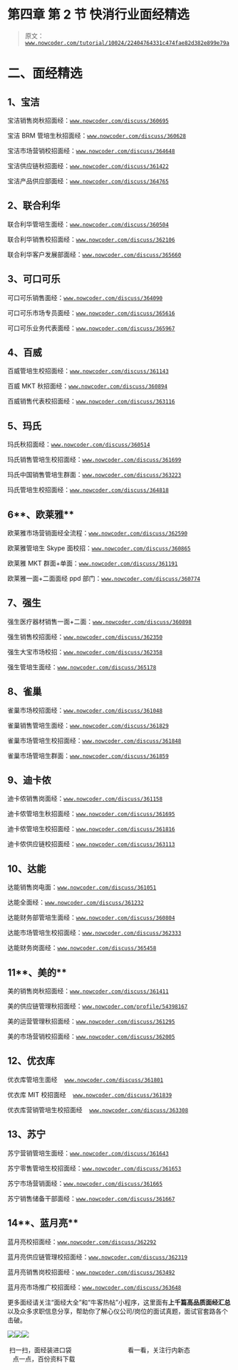 # 第四章 第 2 节 快消行业面经精选

> 原文：[`www.nowcoder.com/tutorial/10024/22404764331c474fae82d382e899e79a`](https://www.nowcoder.com/tutorial/10024/22404764331c474fae82d382e899e79a)

# **二、面经精选**

## **1、宝洁**

宝洁销售岗秋招面经：[`www.nowcoder.com/discuss/360695`](https://www.nowcoder.com/discuss/360695) 

宝洁 BRM 管培生秋招面经：[`www.nowcoder.com/discuss/360628`](https://www.nowcoder.com/discuss/360628) 

宝洁市场营销校招面经：[`www.nowcoder.com/discuss/364648`](https://www.nowcoder.com/discuss/364648)

宝洁供应链秋招面经：[`www.nowcoder.com/discuss/361422`](https://www.nowcoder.com/discuss/361422) 

宝洁产品供应部面经：[`www.nowcoder.com/discuss/364765`](https://www.nowcoder.com/discuss/364765) 

## **2、联合利华**

联合利华管培生面经：[`www.nowcoder.com/discuss/360504`](https://www.nowcoder.com/discuss/360504) 

联合利华销售校招面经：[`www.nowcoder.com/discuss/362106`](https://www.nowcoder.com/discuss/362106) 

联合利华客户发展部面经：[`www.nowcoder.com/discuss/365660`](https://www.nowcoder.com/discuss/365660)

## **3、可口可乐**

可口可乐销售面经：[`www.nowcoder.com/discuss/364090`](https://www.nowcoder.com/discuss/364090) 

可口可乐市场专员面经：[`www.nowcoder.com/discuss/365616`](https://www.nowcoder.com/discuss/365616) 

可口可乐业务代表面经：[`www.nowcoder.com/discuss/365967`](https://www.nowcoder.com/discuss/365967)

## **4、百威**

百威管培生校招面经：[`www.nowcoder.com/discuss/361143`](https://www.nowcoder.com/discuss/361143) 

百威 MKT 秋招面经：[`www.nowcoder.com/discuss/360894`](https://www.nowcoder.com/discuss/360894) 

百威销售代表校招面经：[`www.nowcoder.com/discuss/363116`](https://www.nowcoder.com/discuss/363116)

## **5、玛氏**

玛氏秋招面经：[`www.nowcoder.com/discuss/360514`](https://www.nowcoder.com/discuss/360514) 

玛氏销售管培生校招面经：[`www.nowcoder.com/discuss/361699`](https://www.nowcoder.com/discuss/361699) 

玛氏中国销售管培生群面：[`www.nowcoder.com/discuss/363223`](https://www.nowcoder.com/discuss/363223) 

玛氏管培生校招面经：[`www.nowcoder.com/discuss/364818`](https://www.nowcoder.com/discuss/364818)

## **6****、欧莱雅**

欧莱雅市场营销面经全流程：[`www.nowcoder.com/discuss/362590`](https://www.nowcoder.com/discuss/362590) 

欧莱雅管培生 Skype 面校招：[`www.nowcoder.com/discuss/360865`](https://www.nowcoder.com/discuss/360865) 

欧莱雅 MKT 群面+单面：[`www.nowcoder.com/discuss/361191`](https://www.nowcoder.com/discuss/361191) 

欧莱雅一面+二面面经 ppd 部门：[`www.nowcoder.com/discuss/360774`](https://www.nowcoder.com/discuss/360774)

## **7、强生**

强生医疗器材销售一面+二面：[`www.nowcoder.com/discuss/360898`](https://www.nowcoder.com/discuss/360898) 

强生销售校招面经：[`www.nowcoder.com/discuss/362350`](https://www.nowcoder.com/discuss/362350) 

强生大宝市场校招：[`www.nowcoder.com/discuss/362358`](https://www.nowcoder.com/discuss/362358) 

强生管培生面经：[`www.nowcoder.com/discuss/365178`](https://www.nowcoder.com/discuss/365178) 

## **8、雀巢**

雀巢市场校招面经：[`www.nowcoder.com/discuss/361048`](https://www.nowcoder.com/discuss/361048) 

雀巢销售管培生面经：[`www.nowcoder.com/discuss/361829`](https://www.nowcoder.com/discuss/361829) 

雀巢市场管培生校招面经：[`www.nowcoder.com/discuss/361848`](https://www.nowcoder.com/discuss/361848) 

雀巢市场管培生群面：[`www.nowcoder.com/discuss/361859`](https://www.nowcoder.com/discuss/361859) 

## **9、迪卡侬**

迪卡侬销售岗面经：[`www.nowcoder.com/discuss/361158`](https://www.nowcoder.com/discuss/361158)

迪卡侬管培生秋招面经：[`www.nowcoder.com/discuss/361695`](https://www.nowcoder.com/discuss/361695) 

迪卡侬管培生校招面经：[`www.nowcoder.com/discuss/361816`](https://www.nowcoder.com/discuss/361816) 

迪卡侬供应链校招面经：[`www.nowcoder.com/discuss/363113`](https://www.nowcoder.com/discuss/363113) 

## **1****0****、达能**

达能销售岗电面：[`www.nowcoder.com/discuss/361051`](https://www.nowcoder.com/discuss/361051) 

达能全面经：[`www.nowcoder.com/discuss/361232`](https://www.nowcoder.com/discuss/361232) 

达能财务部管培生面经：[`www.nowcoder.com/discuss/360804`](https://www.nowcoder.com/discuss/360804) 

达能市场管培生校招面经：[`www.nowcoder.com/discuss/362333`](https://www.nowcoder.com/discuss/362333) 

达能财务岗面经：[`www.nowcoder.com/discuss/365458`](https://www.nowcoder.com/discuss/365458)

## **11****、美的**

美的销售岗秋招面经：[`www.nowcoder.com/discuss/361411`](https://www.nowcoder.com/discuss/361411) 

美的供应链管理秋招面经：[`www.nowcoder.com/profile/54398167`](https://www.nowcoder.com/profile/54398167) 

美的运营管理秋招面经：[`www.nowcoder.com/discuss/361295`](https://www.nowcoder.com/discuss/361295) 

美的市场营销校招面经：[`www.nowcoder.com/discuss/362005`](https://www.nowcoder.com/discuss/362005) 

## **1****2****、优衣库**

优衣库管培生面经    [`www.nowcoder.com/discuss/361801`](https://www.nowcoder.com/discuss/361801) 

优衣库 MIT 校招面经    [`www.nowcoder.com/discuss/361839`](https://www.nowcoder.com/discuss/361839) 

优衣库营销管培生校招面经    [`www.nowcoder.com/discuss/363308`](https://www.nowcoder.com/discuss/363308)

## **1****3****、苏宁**

苏宁营销管培生面经：[`www.nowcoder.com/discuss/361643`](https://www.nowcoder.com/discuss/361643) 

苏宁零售管培生校招面经：[`www.nowcoder.com/discuss/361653`](https://www.nowcoder.com/discuss/361653) 

苏宁市场营销面经：[`www.nowcoder.com/discuss/361665`](https://www.nowcoder.com/discuss/361665) 

苏宁销售储备干部面经：[`www.nowcoder.com/discuss/361667`](https://www.nowcoder.com/discuss/361667)

## **14****、蓝月亮**

蓝月亮校招面经：[`www.nowcoder.com/discuss/362292`](https://www.nowcoder.com/discuss/362292) 

蓝月亮供应链管理校招面经：[`www.nowcoder.com/discuss/362319`](https://www.nowcoder.com/discuss/362319) 

蓝月亮销售岗校招面经：[`www.nowcoder.com/discuss/363492`](https://www.nowcoder.com/discuss/363492) 

蓝月亮市场推广校招面经：[`www.nowcoder.com/discuss/363648`](https://www.nowcoder.com/discuss/363648) 

更多面经请关注“面经大全”和“牛客热帖”小程序，这里面有**上千篇高品质面经汇总**以及众多求职信息分享，帮助你了解心仪公司/岗位的面试真题，面试官套路各个击破。

![](img/eb360266f300fa0a0b1082627327b3b1.png)![](img/f8339b1a2fd38691ac8aea63aa61c8f6.png)![](img/88abcbcc0293b356e8c7bf8c1642da60.png) 

 扫一扫，面经装进口袋                                看一看，关注行内新态                           点一点，百份资料下载